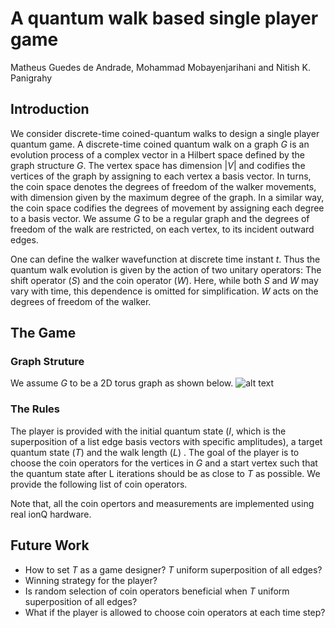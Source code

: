 # A quantum walk based single player game
Matheus Guedes de Andrade, Mohammad Mobayenjarihani and Nitish K. Panigrahy
## Introduction
We consider discrete-time coined-quantum walks to design a single player quantum game. A discrete-time coined quantum walk on a graph *G* is an evolution process of a complex vector in a Hilbert space defined by the graph structure *G*. The vertex space has dimension $|V|$ and codifies the vertices of the graph by assigning to each vertex a basis vector. In turns, the coin space denotes the degrees of freedom of the walker movements, with dimension given by the maximum degree of the graph. In a similar way, the coin space codifies the degrees of movement by assigning each degree to a basis vector. We assume *G* to be a regular graph and the degrees of freedom of the walk are restricted, on each vertex, to its incident outward edges. 

One can define the walker wavefunction at discrete time instant *t*. Thus the quantum walk evolution is given by the action of two unitary operators: The shift operator (*S*) and the coin operator (*W*). Here, while both *S* and *W* may vary with time, this dependence is omitted for simplification. *W* acts on the degrees of freedom of the walker.

## The Game
### Graph Struture
We assume *G* to be a 2D torus graph as shown below.
![alt text](https://github.com/npani/2021_EntanglementX/blob/[branch]/image.jpg?raw=true)

### The Rules
The player is provided with the initial quantum state (*I*, which is the superposition of a list edge basis vectors with specific amplitudes), a target quantum state (*T*) and the walk length (*L*) . The goal of the player is to choose the coin operators for the vertices in *G* and a start vertex such that the quantum state after L iterations should be as close to *T* as possible. We provide the following list of coin operators.

Note that, all the coin opertors and measurements are implemented using real ionQ hardware.
## Future Work
- How to set *T* as a game designer? *T* uniform superposition of all edges?
- Winning strategy for the player? 
- Is random selection of coin operators beneficial when *T* uniform superposition of all edges?
- What if the player is allowed to choose coin operators at each time step?
